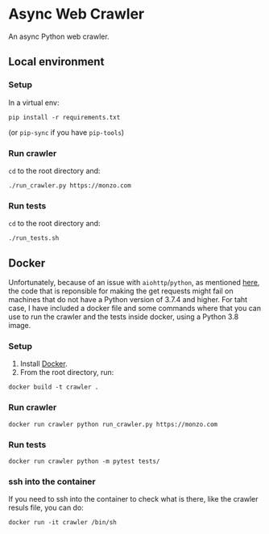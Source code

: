 # Async Web Crawler

An async Python web crawler.

## Local environment

### Setup

In a virtual env:

```
pip install -r requirements.txt
```

(or `pip-sync` if you have `pip-tools`)

### Run crawler

`cd` to the root directory and:

```
./run_crawler.py https://monzo.com
```

### Run tests

`cd` to the root directory and:

```
./run_tests.sh
```

## Docker

Unfortunately, because of an issue with `aiohttp`/`python`, as mentioned [here](https://github.com/aio-libs/aiohttp/issues/3535), the code that is reponsible for making the get requests might fail on machines that do not have a Python version of 3.7.4 and higher. For taht case, I have included a docker file and some commands where that you can use to run the crawler and the tests inside docker, using a Python 3.8 image.

### Setup

1. Install [Docker](https://docs.docker.com/install/).
2. From the root directory, run:

```
docker build -t crawler .
```

### Run crawler

```
docker run crawler python run_crawler.py https://monzo.com
```

### Run tests

```
docker run crawler python -m pytest tests/
```

### ssh into the container

If you need to ssh into the container to check what is there, like the crawler resuls file, you can do:

```
docker run -it crawler /bin/sh
```
